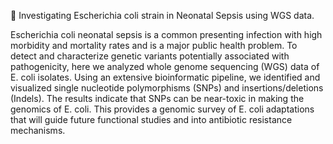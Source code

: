 🧬 Investigating Escherichia coli strain in Neonatal Sepsis using WGS data.

Escherichia coli neonatal sepsis is a common presenting infection with high morbidity and mortality rates and is a major public health problem. To detect and characterize genetic variants potentially associated with pathogenicity, here we analyzed whole genome sequencing (WGS) data of E. coli isolates. Using an extensive bioinformatic pipeline, we identified and visualized single nucleotide polymorphisms (SNPs) and insertions/deletions (Indels). The results indicate that SNPs can be near-toxic in making the genomics of E. coli. This provides a genomic survey of E. coli adaptations that will guide future functional studies and into antibiotic resistance mechanisms.
